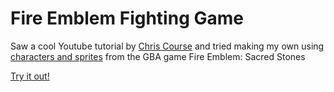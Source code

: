 # Fire Emblem Fighting Game
Saw a cool Youtube tutorial by [Chris Course](https://www.youtube.com/watch?v=vyqbNFMDRGQ) and tried making my own using [characters and sprites](https://www.spriters-resource.com/game_boy_advance/fireemblemthesacredstones/) from the GBA game Fire Emblem: Sacred Stones

[Try it out!](https://helbindi.github.io/FE-Fighting-Game/)
